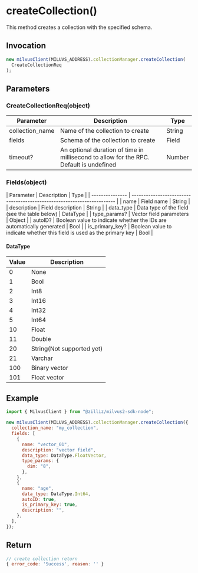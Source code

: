 # createCollection()

This method creates a collection with the specified schema.

## Invocation

```javascript
new milvusClient(MILUVS_ADDRESS).collectionManager.createCollection(
  CreateCollectionReq
);
```

## Parameters

### CreateCollectionReq(object)

| Parameter       | Description                                                                            | Type   |
| --------------- | -------------------------------------------------------------------------------------- | ------ |
| collection_name | Name of the collection to create                                                       | String |
| fields          | Schema of the collection to create                                                     | Field  |
| timeout?        | An optional duration of time in millisecond to allow for the RPC. Default is undefined | Number |

### Fields(object)

| Parameter       | Description                                                             | Type     |
| --------------- | ----------------------------------------------------------------------- | 
| name            | Field name                                                              | String   |
| description     | Field description                                                       | String   |
| data_type       | Data type of the field (see the table below)                            | DataType |
| type_params?    | Vector field parameters                                                 | Object   |
| autoID?         | Boolean value to indicate whether the IDs are automatically generated   | Bool     |
| is_primary_key? | Boolean value to indicate whether this field is used as the primary key | Bool     |

#### DataType

| Value | Description               |
| ----- | ------------------------- |
| 0     | None                      |
| 1     | Bool                      |
| 2     | Int8                      |
| 3     | Int16                     |
| 4     | Int32                     |
| 5     | Int64                     |
| 10    | Float                     |
| 11    | Double                    |
| 20    | String(Not supported yet) |
| 21    | Varchar                   |
| 100   | Binary vector             |
| 101   | Float vector              |

## Example

```javascript
import { MilvusClient } from "@zilliz/milvus2-sdk-node";

new milvusClient(MILUVS_ADDRESS).collectionManager.createCollection({
  collection_name: "my_collection",
  fields: [
    {
      name: "vector_01",
      description: "vector field",
      data_type: DataType.FloatVector,
      type_params: {
        dim: "8",
      },
    },
    {
      name: "age",
      data_type: DataType.Int64,
      autoID: true,
      is_primary_key: true,
      description: "",
    },
  ],
});
```

## Return

```javascript
// create collection return
{ error_code: 'Success', reason: '' }
```
